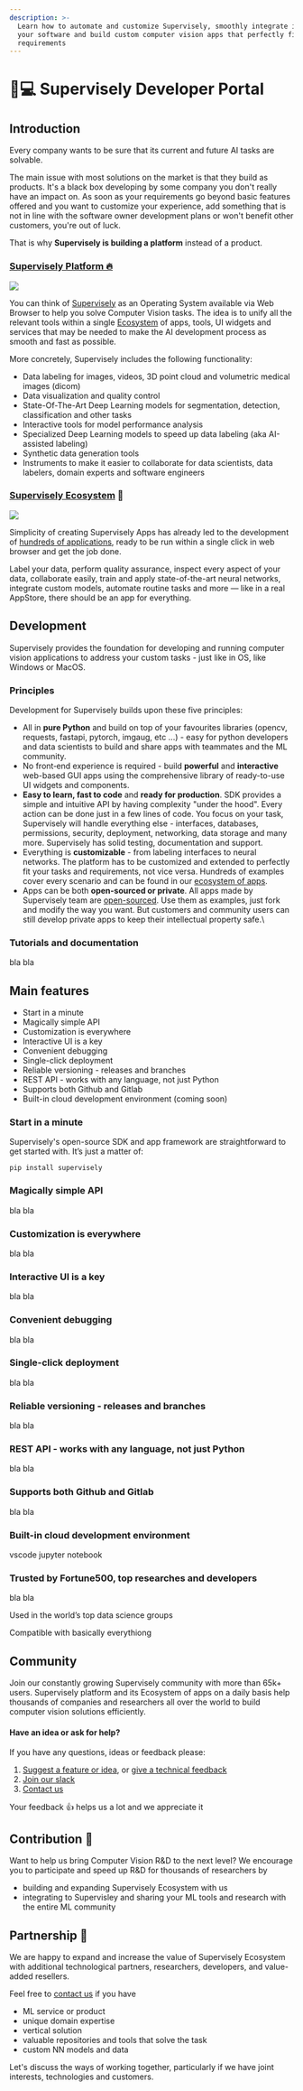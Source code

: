 ```yaml
---
description: >-
  Learn how to automate and customize Supervisely, smoothly integrate it with
  your software and build custom computer vision apps that perfectly fit your
  requirements
---
```


# 👨💻 Supervisely Developer Portal

## Introduction

Every company wants to be sure that its current and future AI tasks are solvable.&#x20;

The main issue with most solutions on the market is that they build as products. It's a black box developing by some company you don't really have an impact on. As soon as your requirements go beyond basic features offered and you want to customize your experience, add something that is not in line with the software owner development plans or won't benefit other customers, you're out of luck.

That is why **Supervisely is building a platform** instead of a product.&#x20;

### [Supervisely Platform 🔥](https://supervise.ly/)

![](<.gitbook/assets/Screenshot 2022-07-08 at 16.00.06.png>)

You can think of [Supervisely](https://supervise.ly/) as an Operating System available via Web Browser to help you solve Computer Vision tasks. The idea is to unify all the relevant tools within a single [Ecosystem](https://ecosystem.supervise.ly/) of apps, tools, UI widgets and services that may be needed to make the AI development process as smooth and fast as possible.

More concretely, Supervisely includes the following functionality:

* Data labeling for images, videos, 3D point cloud and volumetric medical images (dicom)
* Data visualization and quality control
* State-Of-The-Art Deep Learning models for segmentation, detection, classification and other tasks
* Interactive tools for model performance analysis
* Specialized Deep Learning models to speed up data labeling (aka AI-assisted labeling)
* Synthetic data generation tools
* Instruments to make it easier to collaborate for data scientists, data labelers, domain experts and software engineers

### [Supervisely Ecosystem](https://supervise.ly/ecosystem) 🎉

![](.gitbook/assets/image.png)

Simplicity of creating Supervisely Apps has already led to the development of [hundreds of applications](https://ecosystem.supervise.ly/), ready to be run within a single click in web browser and get the job done.

Label your data, perform quality assurance, inspect every aspect of your data, collaborate easily, train and apply state-of-the-art neural networks, integrate custom models, automate routine tasks and more — like in a real AppStore, there should be an app for everything.

## Development&#x20;

Supervisely provides the foundation for developing and running computer vision applications to address your custom tasks - just like in OS, like Windows or MacOS.&#x20;

### Principles

Development for Supervisely builds upon these five principles:

* All in **pure Python** and build on top of your favourites libraries (opencv, requests, fastapi, pytorch, imgaug, etc ...) - easy for python developers and data scientists to build and share apps with teammates and the ML community.
* No front‑end experience is required -  build **powerful** and **interactive** web-based GUI apps using the comprehensive library of ready-to-use UI widgets and components.
* **Easy to learn, fast to code** and **ready for production**.  SDK provides a simple and intuitive API by having complexity "under the hood". Every action can be done just in a few lines of code. You focus on your task, Supervisely will handle everything else - interfaces, databases, permissions, security, deployment, networking, data storage and many more. Supervisely has solid testing, documentation and support.
* Everything is **customizable** - from labeling interfaces to neural networks. The platform has to be customized and extended to perfectly fit your tasks and requirements, not vice versa. Hundreds of examples cover every scenario and can be found in our [ecosystem of apps](https://ecosystem.supervise.ly/).
* Apps can be both **open-sourced or private**. All apps made by Supervisely team are [open-sourced](https://github.com/supervisely-ecosystem). Use them as examples, just fork and modify the way you want. But сustomers and community users can still develop private apps to keep their intellectual property safe.\


### Tutorials and documentation

bla bla

## Main features

* Start in a minute
* Magically simple API
* Customization is everywhere
* Interactive UI is a key
* Convenient debugging
* Single-click deployment
* Reliable versioning - releases and branches
* REST API - works with any language, not just Python
* Supports both Github and Gitlab
* Built-in cloud development environment (coming soon)

### Start in a minute

Supervisely's open-source SDK and app framework are straightforward to get started with. It’s just a matter of:

```
pip install supervisely
```

### Magically simple API

bla bla

### Customization is everywhere

bla bla

### Interactive UI is a key

bla bla

### Convenient debugging

bla bla

### Single-click deployment

bla bla

### Reliable versioning - releases and branches

bla bla

### REST API - works with any language, not just Python

bla bla

### Supports both Github and Gitlab&#x20;

bla bla

### Built-in cloud development environment

vscode jupyter notebook

### Trusted by Fortune500, top researches and developers

bla bla

Used in the world’s top data science groups

Compatible with basically everythiong

## Community

Join our constantly growing Supervisely community with more than 65k+ users. Supervisely platform and its Ecosystem of apps on a daily basis help thousands of companies and researchers all over the world to build computer vision solutions efficiently.&#x20;

#### Have an idea or ask for help?

If you have any questions, ideas or feedback please:

1. [Suggest a feature or idea](https://ideas.supervise.ly/), or [give a technical feedback ](https://github.com/supervisely/supervisely/issues)
2. [Join our slack](https://supervise.ly/slack)
3. [Contact us](https://supervise.ly/contact-us)

Your feedback 👍 helps us a lot and we appreciate it&#x20;

## Contribution 👏

Want to help us bring Computer Vision R\&D to the next level? We encourage you to participate and speed up R\&D for thousands of researchers by

* building and expanding Supervisely Ecosystem with us
* integrating to Supervisley and sharing your ML tools and research with the entire ML community

## Partnership 🤝

We are happy to expand and increase the value of Supervisely Ecosystem with additional technological partners, researchers, developers, and value-added resellers.

Feel free to [contact us](https://supervise.ly/contact-us) if you have&#x20;

* ML service or product
* unique domain expertise
* vertical solution
* valuable repositories and tools that solve the task
* custom NN models and data

Let's discuss the ways of working together, particularly if we have joint interests, technologies and  customers.
